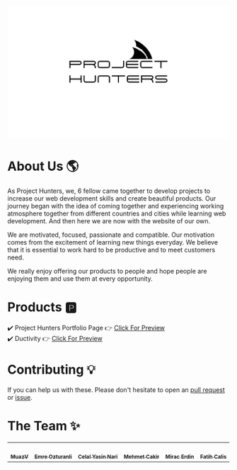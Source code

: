 <div align="center">
    <a href="https://project-hunters-works.github.io/Portfolio/"><img alt="logo" src="https://github.com/Project-Hunters-Works/.github/blob/main/project_hunters_logo-readme.png?raw=true" width=500></a>
 </div>
 
 # About Us :earth_americas:
<div>
      <p>
        As Project Hunters, we, 6 fellow came together to develop projects to increase our web development skills and
        create beautiful products. Our journey began with the idea of coming together and experiencing working
        atmosphere together from different countries and cities while learning web development. And then here we are now
        with the website of our own.
      </p>
      <p>
        We are motivated, focused, passionate and compatible. Our motivation comes from the excitement of learning new
        things everyday. We believe that it is essential to work hard to be productive and to meet customers need.
      </p>
      <p>
        We really enjoy offering our products to people and hope people are enjoying them and use them at every
        opportunity.
      </p>
 </div>
 
  # Products 🅿

✔️ Project Hunters Portfolio Page  :point_right: [Click For Preview](https://project-hunters-works.github.io/Portfolio/) <br>
✔️ Ductivity  :point_right: [Click For Preview](https://ducktivity.co/)<br>
 
 # Contributing 💡

If you can help us with these. Please don't hesitate to open an [pull request](https://github.com/Project-Hunters-Works/Portfolio/pulls) or [issue](https://github.com/Project-Hunters-Works/Portfolio/issues).
 
 # The Team ✨

<!-- ALL-CONTRIBUTORS-LIST:START - Do not remove or modify this section -->
<!-- prettier-ignore-start -->
<!-- markdownlint-disable -->
<table>
  <tr>
      <td align="center"><a href="https://github.com/MuazV"><img src="https://avatars.githubusercontent.com/u/96747337?v=4" width="100px;" alt=""/><br /><sub><b>MuazV</b></sub></a><br /></td>
      <td align="center"><a href="https://github.com/emreozturanli"><img src="https://avatars.githubusercontent.com/u/98835168?v=4" width="100px;" alt=""/><br /><sub><b>Emre Ozturanli</b></sub></a><br /></td>
      <td align="center"><a href="https://github.com/Cynfinitely"><img src="https://avatars.githubusercontent.com/u/55275515?v=4" width="100px;" alt=""/><br /><sub><b>Celal Yasin Nari</b></sub></a><br /></td>
      <td align="center"><a href="https://github.com/MehmetCakir1"><img src="https://avatars.githubusercontent.com/u/101903416?v=4" width="100px;" alt=""/><br /><sub><b>Mehmet Cakir</b></sub></a><br /></td>
      <td align="center"><a href="https://github.com/miracerdin"><img src="https://avatars.githubusercontent.com/u/99042499?v=4" width="100px;" alt=""/><br /><sub><b>Mirac Erdin</b></sub></a><br /></td>
          <td align="center"><a href="https://github.com/fatihcaliss"><img src="https://avatars.githubusercontent.com/u/93558245?v=4" width="100px;" alt=""/><br /><sub><b>Fatih Calis</b></sub></a><br /></td>
      
</table>

<!-- markdownlint-restore -->
<!-- prettier-ignore-end -->

<!-- ALL-CONTRIBUTORS-LIST:END -->
